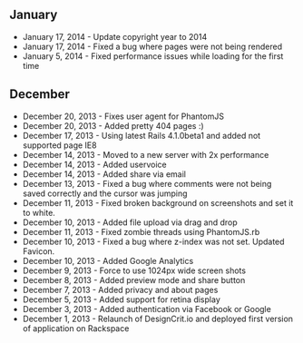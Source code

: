 ## January
- January 17, 2014 - Update copyright year to 2014
- January 17, 2014 - Fixed a bug where pages were not being rendered
- January 5, 2014 - Fixed performance issues while loading for the first time

## December
- December 20, 2013 - Fixes user agent for PhantomJS
- December 20, 2013 - Added pretty 404 pages :)
- December 17, 2013 - Using latest Rails 4.1.0beta1 and added not supported page IE8
- December 14, 2013 - Moved to a new server with 2x performance
- December 14, 2013 - Added uservoice
- December 14, 2013 - Added share via email
- December 13, 2013 - Fixed a bug where comments were not being saved correctly and the cursor was jumping
- December 11, 2013 - Fixed broken background on screenshots and set it to white.
- December 10, 2013 - Added file upload via drag and drop
- December 11, 2013 - Fixed zombie threads using PhantomJS.rb
- December 10, 2013 - Fixed a bug where z-index was not set. Updated Favicon.
- December 10, 2013 - Added Google Analytics
- December 9, 2013 - Force to use 1024px wide screen shots
- December 8, 2013 - Added preview mode and share button
- December 7, 2013 - Added privacy and about pages
- December 5, 2013 - Added support for retina display
- December 3, 2013 - Added authentication via Facebook or Google
- December 1, 2013 - Relaunch of DesignCrit.io and deployed first version of application on Rackspace
